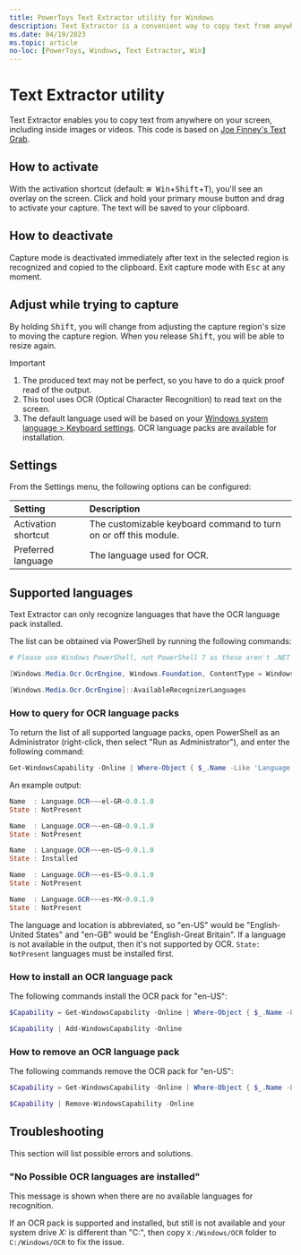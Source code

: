 ```yaml
---
title: PowerToys Text Extractor utility for Windows
description: Text Extractor is a convenient way to copy text from anywhere on your screen.
ms.date: 04/19/2023
ms.topic: article
no-loc: [PowerToys, Windows, Text Extractor, Win]
---
```


# Text Extractor utility

Text Extractor enables you to copy text from anywhere on your screen, including inside images or videos. This code is based on [Joe Finney's Text Grab](https://github.com/TheJoeFin/Text-Grab).

## How to activate

With the activation shortcut (default: <kbd>⊞ Win</kbd>+<kbd>Shift</kbd>+<kbd>T</kbd>), you'll see an overlay on the screen. Click and hold your primary mouse button and drag to activate your capture. The text will be saved to your clipboard.

## How to deactivate

Capture mode is deactivated immediately after text in the selected region is recognized and copied to the clipboard. Exit capture mode with <kbd>Esc</kbd> at any moment.

## Adjust while trying to capture

By holding <kbd>Shift</kbd>, you will change from adjusting the capture region's size to moving the capture region. When you release <kbd>Shift</kbd>, you will be able to resize again.

> [!IMPORTANT]
>
> 1. The produced text may not be perfect, so you have to do a quick proof read of the output.
> 2. This tool uses OCR (Optical Character Recognition) to read text on the screen.
> 3. The default language used will be based on your [Windows system language > Keyboard settings](https://support.microsoft.com/windows/manage-the-input-and-display-language-settings-in-windows-12a10cb4-8626-9b77-0ccb-5013e0c7c7a2). OCR language packs are available for installation.

## Settings

From the Settings menu, the following options can be configured:

| Setting | Description |
| :--- | :--- |
| Activation shortcut | The customizable keyboard command to turn on or off this module. |
| Preferred language | The language used for OCR. |

## Supported languages

Text Extractor can only recognize languages that have the OCR language pack installed.

The list can be obtained via PowerShell by running the following commands:

```powershell
# Please use Windows PowerShell, not PowerShell 7 as these aren't .NET Core libraries

[Windows.Media.Ocr.OcrEngine, Windows.Foundation, ContentType = WindowsRuntime]

[Windows.Media.Ocr.OcrEngine]::AvailableRecognizerLanguages
```

### How to query for OCR language packs

To return the list of all supported language packs, open PowerShell as an Administrator (right-click, then select "Run as Administrator"), and enter the following command:

```powershell
Get-WindowsCapability -Online | Where-Object { $_.Name -Like 'Language.OCR*' }
```

An example output:
```powershell
Name  : Language.OCR~~~el-GR~0.0.1.0
State : NotPresent

Name  : Language.OCR~~~en-GB~0.0.1.0
State : NotPresent

Name  : Language.OCR~~~en-US~0.0.1.0
State : Installed

Name  : Language.OCR~~~es-ES~0.0.1.0
State : NotPresent

Name  : Language.OCR~~~es-MX~0.0.1.0
State : NotPresent
```

The language and location is abbreviated, so "en-US" would be "English-United States" and "en-GB" would be "English-Great Britain". If a language is not available in the output, then it's not supported by OCR. `State: NotPresent` languages must be installed first.

### How to install an OCR language pack

The following commands install the OCR pack for "en-US":

```powershell
$Capability = Get-WindowsCapability -Online | Where-Object { $_.Name -Like 'Language.OCR*en-US*' }
```

```powershell
$Capability | Add-WindowsCapability -Online
```

### How to remove an OCR language pack

The following commands remove the OCR pack for "en-US":

```powershell
$Capability = Get-WindowsCapability -Online | Where-Object { $_.Name -Like 'Language.OCR*en-US*' }
```

```powershell
$Capability | Remove-WindowsCapability -Online
```

## Troubleshooting

This section will list possible errors and solutions.

### "No Possible OCR languages are installed"

This message is shown when there are no available languages for recognition.

If an OCR pack is supported and installed, but still is not available and your system drive _X:_ is different than "C:", then copy `X:/Windows/OCR` folder to `C:/Windows/OCR` to fix the issue.
